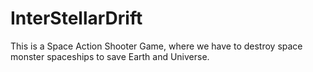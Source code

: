 # InterStellarDrift
This is a Space Action Shooter Game, where we have to destroy space monster spaceships to save Earth and Universe.
